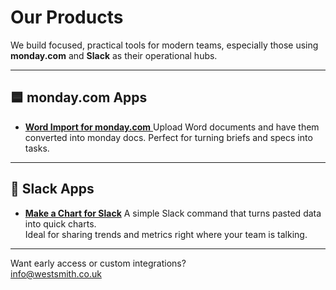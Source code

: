 # Our Products

We build focused, practical tools for modern teams, especially those using **monday.com** and **Slack** as their operational hubs.

---

## 🟦 monday.com Apps

- [**Word Import for monday.com** ](./word-import-for-monday)
  Upload Word documents and have them converted into monday docs. Perfect for turning briefs and specs into tasks.

---

## 💬 Slack Apps

- [**Make a Chart for Slack**](https://makeachart.app/)
  A simple Slack command that turns pasted data into quick charts.  
  Ideal for sharing trends and metrics right where your team is talking.

---

Want early access or custom integrations?  
[info@westsmith.co.uk](mailto:info@westsmith.co.uk)
